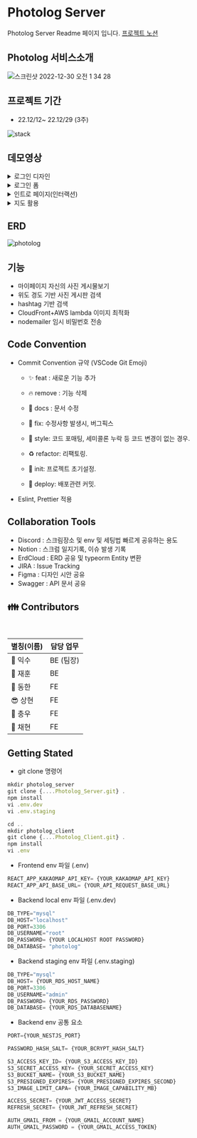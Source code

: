 # Photolog Server

Photolog Server Readme 페이지 입니다.
[프로젝트 노션](https://www.notion.so/Photo-log-4d4e74884d1540d4ae0dd9583830c275)

## Photolog 서비스소개

![스크린샷 2022-12-30 오전 1 34 28](https://user-images.githubusercontent.com/59651691/209982466-94f975b7-2c34-47ad-aac6-c185535a49e8.png)


## 프로젝트 기간

- 22.12/12~ 22.12/29 (3주)   


![stack](https://user-images.githubusercontent.com/59651691/209982205-54b5b26c-bf26-4ec9-a753-2fcd6fcace25.png)


## 데모영상
<details>
<summary>로그인 디자인</summary>
<img style="max-width: 100%; height: auto;" src="https://user-images.githubusercontent.com/54767632/209975619-8b6fa303-4e39-4131-9b03-c096e46ad3c1.gif" >
</details>

<details>
<summary>로그인 폼</summary>
<img style="max-width: 100%; height: auto;" src="https://user-images.githubusercontent.com/54767632/209975626-684a1ac2-eb98-49c2-87be-e7e9df56ddf9.gif" >
</details>

<details>
<summary>인트로 페이지(인터랙션)</summary>
<img style="max-width: 100%; height: auto;" src="https://drive.google.com/uc?export=view&id=1j7xPCubR3SVJcoolEirX98dU7ccVFsJG" >
</details>

<details>
<summary>지도 활용</summary>
<img style="max-width: 100%; height: auto;" src="https://drive.google.com/uc?export=view&id=12aX2eQqbcdxOPx7ut2C9szvjIFmwlXo1" >
</details>



## ERD
![ photolog](https://user-images.githubusercontent.com/59651691/209972265-6125fd89-ed40-409a-91b3-64302be05f7c.png)


## 기능

- 마이페이지 자신의 사진 게시물보기
- 위도 경도 기반 사진 게시판 검색
- hashtag 기반 검색
- CloudFront+AWS lambda 이미지 최적화
- nodemailer 임시 비밀번호 전송

## Code Convention

- Commit Convention 규약 (VSCode Git Emoji)

  + ✨ feat : 새로운 기능 추가  

  + 🔥 remove  : 기능 삭제  

  + 📝 docs : 문서 수정

  + 🐛 fix: 수정사항 발생시, 버그픽스

  + 🎨 style:  코드 포매팅, 세미콜론 누락 등 코드 변경이 없는 경우. 

  + ♻ refactor: 리팩토링. 

  + 🎉 init: 프로젝트 초기설정.  

  + 🚀 deploy: 배포관련 커밋. 

- Eslint, Prettier 적용

## Collaboration Tools

- Discord : 스크림장소 및 env 및 세팅법 빠르게 공유하는 용도
- Notion : 스크럼 일지기록, 이슈 발생 기록
- ErdCloud : ERD 공유 및 typeorm Entity 변환
- JIRA : Issue Tracking
- Figma : 디자인 시안 공유
- Swagger : API 문서 공유


## 👪 Contributors

<br />

| 별칭(이름)              | 담당 업무 |
| ----------------------- | --------- |
| :rocket: 익수              | BE (팀장)|
| :turtle: 재훈              | BE      |
| :dolphin: 동한             | FE      |
| :sunglasses: 상현          | FE      |
| :crystal_ball: 충우        | FE      |
| :hatched_chick: 채현       | FE      |


## Getting Stated

- git clone 명령어

```jsx
mkdir photolog_server
git clone {....Photolog_Server.git} .
npm install
vi .env.dev
vi .env.staging

cd ..
mkdir photolog_client
git clone {....Photolog_Client.git} .
npm install
vi .env

```

- Frontend env 파일 (.env)

```jsx
REACT_APP_KAKAOMAP_API_KEY= {YOUR_KAKAOMAP_API_KEY}
REACT_APP_API_BASE_URL= {YOUR_API_REQUEST_BASE_URL}
```

- Backend local env 파일 (.env.dev)

```jsx
DB_TYPE="mysql"
DB_HOST="localhost"
DB_PORT=3306
DB_USERNAME="root"
DB_PASSWORD= {YOUR LOCALHOST ROOT PASSWORD}
DB_DATABASE= "photolog"
```

- Backend staging env 파일 (.env.staging)

```jsx
DB_TYPE="mysql"
DB_HOST= {YOUR_RDS_HOST_NAME}
DB_PORT=3306
DB_USERNAME="admin"
DB_PASSWORD= {YOUR_RDS_PASSWORD}
DB_DATABASE= {YOUR_RDS_DATABASENAME}
```

- Backend env 공통 요소

```jsx
PORT={YOUR_NESTJS_PORT}

PASSWORD_HASH_SALT= {YOUR_BCRYPT_HASH_SALT}

S3_ACCESS_KEY_ID= {YOUR_S3_ACCESS_KEY_ID}
S3_SECRET_ACCESS_KEY= {YOUR_SECRET_ACCESS_KEY}
S3_BUCKET_NAME= {YOUR_S3_BUCKET_NAME}
S3_PRESIGNED_EXPIRES= {YOUR_PRESIGNED_EXPIRES_SECOND}
S3_IMAGE_LIMIT_CAPA= {YOUR_IMAGE_CAPABILITY_MB}

ACCESS_SECRET= {YOUR_JWT_ACCESS_SECRET}
REFRESH_SECRET= {YOUR_JWT_REFRESH_SECRET}

AUTH_GMAIL_FROM = {YOUR_GMAIL_ACCOUNT_NAME}
AUTH_GMAIL_PASSWORD = {YOUR_GMAIL_ACCESS_TOKEN}
```
